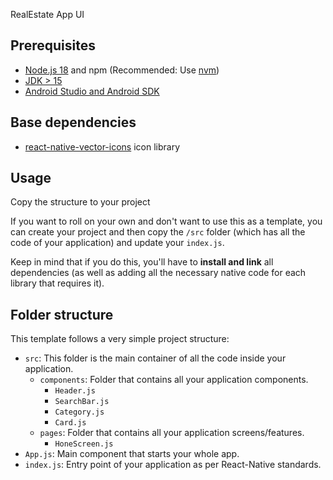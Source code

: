 RealEstate App UI

## Prerequisites

- [Node.js 18](https://nodejs.org) and npm (Recommended: Use [nvm](https://github.com/nvm-sh/nvm))
- [JDK > 15](https://www.oracle.com/java/technologies/javase-jdk15-downloads.html)
- [Android Studio and Android SDK](https://developer.android.com/studio)

## Base dependencies

- [react-native-vector-icons](https://https://www.npmjs.com/package/react-native-vector-icons) icon library



## Usage
Copy the structure to your project

If you want to roll on your own and don't want to use this as a template, you can create your project and then copy the `/src` folder (which has all the code of your application) and update your `index.js`.

Keep in mind that if you do this, you'll have to **install and link** all dependencies (as well as adding all the necessary native code for each library that requires it).

## Folder structure

This template follows a very simple project structure:

- `src`: This folder is the main container of all the code inside your application.
  - `components`: Folder that contains all your application components.
    - `Header.js`
    - `SearchBar.js`
    - `Category.js`
    - `Card.js`
  - `pages`: Folder that contains all your application screens/features.
    - `HoneScreen.js`
- `App.js`: Main component that starts your whole app.
- `index.js`: Entry point of your application as per React-Native standards.
